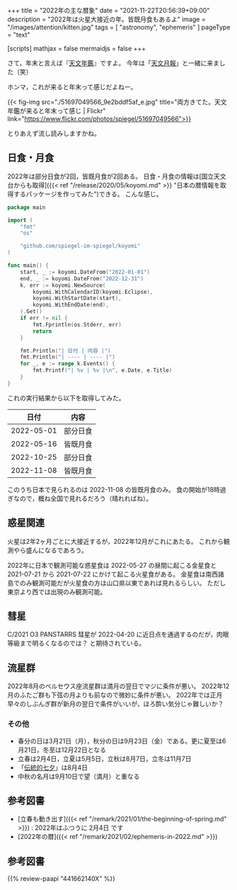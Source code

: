 +++
title = "2022年の主な暦象"
date =  "2021-11-22T20:56:39+09:00"
description = "2022年は火星大接近の年。皆既月食もあるよ"
image = "/images/attention/kitten.jpg"
tags = [ "astronomy", "ephemeris" ]
pageType = "text"

[scripts]
  mathjax = false
  mermaidjs = false
+++


さて，年末と言えば『[天文年鑑](https://www.amazon.co.jp/dp/441662140X?tag=baldandersinf-22&linkCode=ogi&th=1&psc=1)』ですよ。
今年は「[天文月報](https://www.asj.or.jp/jp/activities/geppou/ "天文月報 - 公益社団法人 日本天文学会")」と一緒に来ました（笑）

ホンマ，これが来ると年末って感じだよねー。

{{< fig-img src="./51697049566_9e2bddf5af_e.jpg" title="両方きてた。天文年鑑が来ると年末って感じ | Flickr" link="https://www.flickr.com/photos/spiegel/51697049566">}}

とりあえず流し読みしますかね。

## 日食・月食

2022年は部分日食が2回，皆既月食が2回ある。
日食・月食の情報は[国立天文台からも取得]({{< ref "/release/2020/05/koyomi.md" >}} "日本の暦情報を取得するパッケージを作ってみた")できる。
こんな感じ。

```go
package main

import (
    "fmt"
    "os"

    "github.com/spiegel-im-spiegel/koyomi"
)

func main() {
    start, _ := koyomi.DateFrom("2022-01-01")
    end, _ := koyomi.DateFrom("2022-12-31")
    k, err := koyomi.NewSource(
        koyomi.WithCalendarID(koyomi.Eclipse),
        koyomi.WithStartDate(start),
        koyomi.WithEndDate(end),
    ).Get()
    if err != nil {
        fmt.Fprintln(os.Stderr, err)
        return
    }

    fmt.Println("| 日付 | 内容 |")
    fmt.Println("| ---- | ---- |")
    for _, e := range k.Events() {
        fmt.Printf("| %v | %v |\n", e.Date, e.Title)
    }
}
```

これの実行結果から以下を取得してみた。

| 日付 | 内容 |
| ---- | ---- |
| 2022-05-01 | 部分日食 |
| 2022-05-16 | 皆既月食 |
| 2022-10-25 | 部分日食 |
| 2022-11-08 | 皆既月食 |

このうち日本で見られるのは 2022-11-08 の皆既月食のみ。
食の開始が18時過ぎなので，概ね全国で見れるだろう（晴れればね）。

## 惑星関連

火星は2年2ヶ月ごとに大接近するが，2022年12月がこれにあたる。
これから観測やら盛んになるであろう。

2022年に日本で観測可能な惑星食は 2022-05-27 の昼間に起こる金星食と 2021-07-21 から 2021-07-22 にかけて起こる火星食がある。
金星食は南西諸島でのみ観測可能だが火星食の方は山口県以東であれば見れるらしい。
ただし東京より西では出現のみ観測可能。

## 彗星

C/2021 O3 PANSTARRS 彗星が 2022-04-20 に近日点を通過するのだが，肉眼等級まで明るくなるのでは？ と期待されている。

## 流星群

2022年8月のペルセウス座流星群は満月の翌日でマジに条件が悪い。
2022年12月のふたご群も下弦の月よりも前なので微妙に条件が悪い。
2022年では正月早々のしぶんぎ群が新月の翌日で条件がいいが，ほろ酔い気分じゃ難しいか？

### その他

- 春分の日は3月21日（月），秋分の日は9月23日（金）である。更に夏至は6月21日，冬至は12月22日となる
- 立春は2月4日，立夏は5月5日，立秋は8月7日，立冬は11月7日
- 「[伝統的七夕](https://www.nao.ac.jp/faq/a0310.html "質問3-10）伝統的七夕について教えて | 国立天文台")」は8月4日
- 中秋の名月は9月10日で望（満月）と重なる

## 参考図書

- [立春も動き出す]({{< ref "/remark/2021/01/the-beginning-of-spring.md" >}}) : 2022年はふつうに 2月4日 です
- [2022年の暦]({{< ref "/remark/2021/02/ephemeris-in-2022.md" >}})

## 参考図書

{{% review-paapi "441662140X" %}} <!-- 天文年鑑 2022年版 -->
